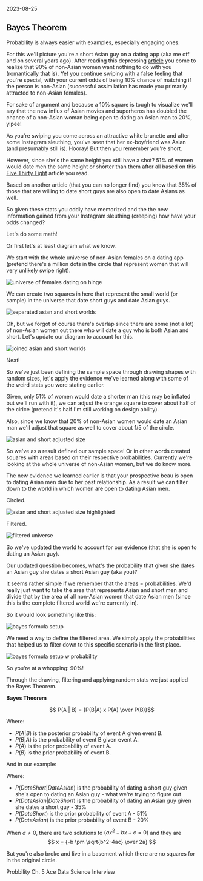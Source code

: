 2023-08-25

## Bayes Theorem


Probability is always easier with examples, especially engaging ones.

For this we'll picture you're a short Asian guy on a dating app (aka me off and on several years ago). 
After reading this depressing [article](https://theconversation.com/asian-guys-stereotyped-and-excluded-in-online-dating-130855) you come to realize that 90% of non-Asian women want nothing to do with you (romantically that is). Yet you continue swiping with a false feeling that you're special, with your current odds of being 10% chance of matching if the person is non-Asian (successful assimilation has made you primarily attracted to non-Asian females).

For sake of argument and because a 10% square is tough to visualize we'll say that the new influx of Asian movies and superheros has doubled the chance of a non-Asian woman being open to dating an Asian man to 20%, yipee!

As you're swiping you come across an attractive white brunette and after some Instagram sleuthing, you've seen that her ex-boyfriend was Asian (and presumably still is). Hooray! But then you remember you're short.

However, since she's the same height you still have a shot? 51% of women would date men the same height or shorter than them after all based on this [Five Thirty Eight](https://fivethirtyeight.com/features/how-common-is-it-for-a-man-to-be-shorter-than-his-partner/) article you read.


Based on another article (that you can no longer find) you know that 35% of those that are willing to date short guys are also open to date Asians as well.

So given these stats you oddly have memorized and the the new information gained from your Instagram sleuthing (creeping) how have your odds changed?

Let's do some math! 

Or first let's at least diagram what we know.




We start with the whole universe of non-Asian females on a dating app (pretend there's a million dots in the circle that represent women that will very unlikely swipe right).


![universe of females dating on hinge](/docs/assets/2023-09-05/0-universe.png)



We can create two squares in here that represent the small world (or sample) in the universe that date short guys and date Asian guys.

![separated asian and short worlds](/docs/assets/2023-09-05/1-separated_asian_short.png)


Oh, but we forgot of course there's overlap since there are some (not a lot) of non-Asian women out there who will date a guy who is both Asian and short. Let's update our diagram to account for this. 

![joined asian and short worlds](/docs/assets/2023-09-05/2-asian_short_overlap.png)

Neat!


So we've just been defining the sample space through drawing shapes with random sizes, let's apply the evidence we've learned along with some of the weird stats you were stating earlier.


Given, only 51% of women would date a shorter man (this may be inflated but we'll run with it), we can adjust the orange square to cover about half of the cirlce (pretend it's half I'm still working on design ability). 

Also, since we know that 20% of non-Asian women would date an Asian man we'll adjust that square as well to cover about 1/5 of the circle.

![asian and short adjusted size](/docs/assets/2023-09-05/3-asian_shor4_universe_adjusted_size.png)



So we've as a result defined our sample space! Or in other words created squares with areas based on their respective probabilities. Currently we're looking at the whole universe of non-Asian women, but we do know more. 

The new evidence we learned earlier is that your prospective beau is open to dating Asian men due to her past relationship. As a result we can filter down to the world in which women are open to dating Asian men. 

Circled.

![asian and short adjusted size highlighted](/docs/assets/2023-09-05/4-asian_shor4_universe_adjusted_highlighted.png)

Filtered.

![filtered universe](/docs/assets/2023-09-05/5-filtered-universe.png)


So we've updated the world to account for our evidence (that she is open to dating an Asian guy). 


Our updated question becomes, what's the probability that given she dates an Asian guy she dates a short Asian guy (aka you)?

It seems rather simple if we remember that the areas = probabilities. We'd really just want to take the area that represents Asian and short men and divide that by the area of all non-Asian women that date Asian men (since this is the complete filtered world we're currently in). 

So it would look something like this:

![bayes formula setup](/docs/assets/2023-09-05/6-bayes-formula-setup.png)


We need a way to define the filtered area. We simply apply the probabilities that helped us to filter down to this specific scenario in the first place.

![bayes formula setup w probability](/docs/assets/2023-09-05/7-bayes-formula-probability.png)

So you're at a whopping: 90%!


Through the drawing, filtering and applying random stats we just applied the Bayes Theorem. 

**Bayes Theorem**
```math 
    P(A | B) = {P(B|A) x P(A) \over P(B)}
```

Where:
-  $`P(A|B)`$ is the posterior probability of event A given event B.
-  $`P(B|A)`$ is the probability of event B given event A.
-  $`P(A)`$ is the prior probability of event A.
-  $`P(B)`$ is the prior probability of event B.


And in our example: 

Where:
-  $`P(Date Short | Date Asian)`$ is the probability of dating a short guy given she's open to dating an Asian guy - what we're trying to figure out
-  $`P(Date Asian | Date Short)`$ is the probability of dating an Asian guy given she dates a short guy - 35%
-  $`P(Date Short)`$ is the prior probability of event A - 51%
-  $`P(Date Asian)`$ is the prior probability of event B - 20%

When $a \ne 0$, there are two solutions to $(ax^2 + bx + c = 0)$ and they are 
$$ x = {-b \pm \sqrt{b^2-4ac} \over 2a} $$

But you're also broke and live in a basement which there are no squares for in the original circle.






Probbility Ch. 5 Ace Data Science Interview


